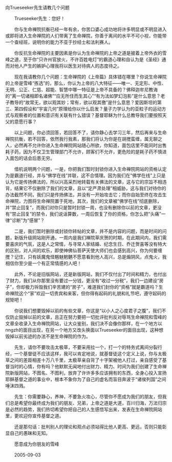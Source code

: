 向Trueseeker先生请教几个问题


　　Trueseeker先生：您好！

　　你与生命禅院抗衡已经一年有余，你苦口婆心成功地将许多明显或不明显进入或即将进入生命禅院的人们带离了生命禅院，你善于离间的水平不可小视，你能带一个查经班，说明你的能力不亚于抄经士和法利赛人。

　　你反抗生命禅院的主要因素是你认为生命禅院的上帝之道是披着上帝外衣的雪峰之道，至于你“只许州官放火，不许百姓电灯”的霸道心理和自认为是《圣经》通而对他人产生的嫉妒心理我将以医生对待病人的态度待之。

　　现在我请教你几个问题：生命禅院的《上帝篇》具体错在哪里？你说生命禅院的上帝是雪峰“拣选”的，那么，你认为上帝的八大特征——唯一、无定形、中性、无明、公正、仁慈、超能、智慧中哪一特征是上帝不具备的？佛释迦牟尼教诲的“离一切诸相即名诸佛”“应无所住而生其心”“有为法如梦幻泡影”是什么意思？老子教导的“故常无，欲以观其妙；常有，欲以观其徼”是什么意思？爱因斯坦的第三、第四假设和“宇宙几何”原理给你以什么启发？量子力学认为的亚粒子的运动方式与观察者的位置和意识有关联有什么错误？基督耶稣为什么总教导我们要按照天父的意愿行事？

　　以上问题，你必须回答，若回答不了，请你静心去学习三年，然后再来与生命禅院抗衡，若不回答，依然我行我素，那我们将认为你是在胡搅蛮缠，属无聊之人，必然再不允许你进入生命禅院网站随心所欲，你知道，面包店里不能同时出售耗子药，因为不仅卫生管理部门不允许，顾客们不允许，更危险的是耗子药不慎进入面包的话会后患无穷。

　　借机说明两个问题，一是，你把我们暂时封锁你进入生命禅院网站的资格认定为是霸道行经，并与“佛学在线”并联，这不合情理。因为我们在“佛学在线”上只是认为它是传扬佛法的，所以兴高采烈地转载有关佛法的文章，这与它的宗旨不相违背，结果它不仅删除了我们的文章，且以“定严肃处理”相威胁，这与我们对待你的办法截然不同，我们只是传扬佛法，并没有一开始攻击它；而你自始至终在攻击生命禅院，力图将生命禅院置于死地，其次，我们的文章被“佛学在线”彻底删除，并“禁止回复”，而我们对你只是暂时封锁一周，也没有删除你以前的文章，更没有“禁止回复”的禁令，我们说话算数，一周后恢复了你的资格，你怎么把“头痛”一律“诊断”为“感冒”？

　　二是，我们暂时删除或封锁你转帖的文章，并不是内容的问题，而是时间的问题，新版升级网站刚开通，一周内是我们禅院草庆贺的时期，在此期间内，我们需要喜庆的气氛，这是人之常情，与寻常人家结婚、纪念生日、乔迁贺喜等没有特大的区别，对人间的欢乐，即使神佛仙菩萨天使大师们也会感到高兴，你为何要缠搅？记住，只有妖魔鬼怪魑魅魍魉不愿意看到他人高兴，总是煽阴风，点鬼火，我相信你至少是一个有正常情感的人吧！

　　此外，不论是旧版网站，还是新版网站，我们不仅付出了时间和精力，也付出了财力，我们从你那里没有要过一分钱，更没有“收过一分税”，我们一边建设“房子”，你却极力坼毁我们辛苦建的“房子”，难道我们封你的“资格”就是霸道吗？生命禅院这个“家”欢迎一切贵宾和来客，但你得有起码的礼貌和礼节吧，遵守起码的规矩吧！

　　你说我们想要毁掉以前的有些文章，你这是“以小人之心度君子之腹”，我们不仅防止毁掉以前的文章，且正在努力要把一切批评批判反对辱骂生命禅院和雪峰的文章全收录入生命禅院网站，让大众鉴别，我们决不会像你那样，在一个地方以nngzh的面目出现，在另一个地方又改头换面以Trueseeker的面目出现，这种想毁掉以前劣迹的办法不是生命禅院的作为。

　　先生，请你不要攻击太极草，不要采用拉一个，打一个的特务式离间分裂行经，一个基督徒不应该这样，我可以肯定地说，就基督徒这个定义上说，你与太极草之间的差距相差十万八千里，太极草亲自背了十字架被他人打过，亲自感受了基督当时的心情，你有吗？他默默无闻地付出财力、精力、时间为我们创建了生命禅院新版网站，不图名、不图利，放弃了许许多多应该拥有的东西，全身心投入宣扬耶稣基督之道的事业中，根本不象你为了自己的虚名而盲目奔波于“诸侯列国”之间唾沫四溅。

　　先生：你需要静心，养神，不要急火攻心，尽管你不愿成为我们的朋友，但我们总是希望你最终成为我们的朋友、兄弟，上帝之道是大道，百川归海，万法归宗是必然的趋势，我们热切希望你把自己的人生感悟写出来，发表在生命禅院网站里，更欢迎你宣传基督之道。

　　还是那句话：批判别人的理论和观点必须站得比他人更高、更远，否则只能彰显自己的愚昧和无知。

　　愿意成为你朋友的雪峰

　　2005-09-03




